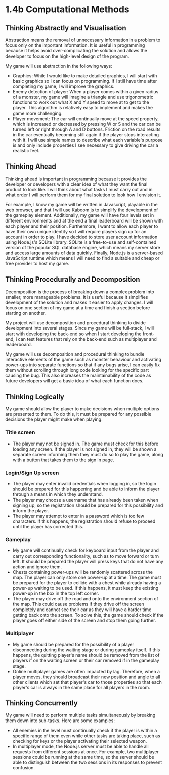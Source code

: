 # 1.4b Computational Methods

## Thinking Abstractly and Visualisation

Abstraction means the removal of unnecessary information in a problem to focus only on the important information. It is useful in programming because it helps avoid over-complicating the solution and allows the developer to focus on the high-level design of the program.

My game will use abstraction in the following ways:

* Graphics: While I would like to make detailed graphics, I will start with basic graphics so I can focus on programming. If I still have time after completing my game, I will improve the graphics.
* Enemy detection of player: When a player comes within a given radius of a monster, my game will imagine a triangle and use trigonometric functions to work out what X and Y speed to move at to get to the player. This algorithm is relatively easy to implement and makes the game more challenging.
* Player movement: The car will continually move at the speed property, which is increased or decreased by pressing W or S and the car can be turned left or right through A and D buttons. Friction on the road results in the car eventually becoming still again if the player stops interacting with it. I will use simple names to describe what each variable's purpose is and only include properties I see necessary to give driving the car a realistic feel.

## Thinking Ahead

Thinking ahead is important in programming because it provides the developer or developers with a clear idea of what they want the final product to look like. I will think about what tasks I must carry out and in what order I will perform them for my final solution to look how I envision it.&#x20;

For example, I know my game will be written in Javascript, playable in the web browser, and that I will use Kaboom.js to simplify the development of the gameplay element. Additionally, my game will have four levels set in different environments and at the end a final leaderboard will be shown with each player and their position. Furthermore, I want to allow each player to have their own unique identity so I will require players sign up for an account in order to play. I have decided to store user account information using Node.js's SQLite library. SQLite is a free-to-use and self-contained version of the popular SQL database engine, which means my server store and access large amounts of data quickly. Finally, Node.js is a server-based JavaScript runtime which means I will need to find a suitable and cheap or free provider to host my game.

## Thinking Procedurally and Decomposition

Decomposition is the process of breaking down a complex problem into smaller, more manageable problems. It is useful because it simplifies development of the solution and makes it easier to apply changes. I will focus on one section of my game at a time and finish a section before starting on another.&#x20;

My project will use decomposition and procedural thinking to divide development into several stages. Since my game will be full-stack, I will start with developing the back-end so when I start developing the front-end, i can test features that rely on the back-end such as multiplayer and leaderboard.

My game will use decomposition and procedural thinking to bundle interactive elements of the game such as monster behaviour and activating power-ups into separate functions so that if any bugs arise, I can easily fix them without scrolling through long code looking for the specific part causing the bug. This also increases the maintainability of the code as future developers will get a basic idea of what each function does.

## Thinking Logically

My game should allow the player to make decisions when multiple options are presented to them. To do this, it must be prepared for any possible decisions the player might make when playing.

### Title screen

* The player may not be signed in. The game must check for this before loading any screen. If the player is not signed in, they will be shown a separate screen informing them they must do so to play the game, along with a button that takes them to the sign in page.

### Login/Sign Up screen

* The player may enter invalid credentials when logging in, so the login should be prepared for this happening and be able to inform the player through a means in which they understand.
* The player may choose a username that has already been taken when signing up, so the registration should be prepared for this possibility and inform the player.&#x20;
* The player may attempt to enter in a password which is too few characters. If this happens, the registration should refuse to proceed until the player has corrected this.

### Gameplay

* My game will continually check for keyboard input from the player and carry out corresponding functionality, such as to move forward or turn left. It should be prepared the player will press keys that do not have any action and ignore them.
* Chests containing power-ups will be randomly scattered across the map. The player can only store one power-up at a time. The game must be prepared for the player to collide with a chest while already having a power-up waiting to be used. If this happens, it must keep the existing power-up in the box in the top left corner.
* The player may drive off the road and onto the environment section of the map. This could cause problems if they drive off the screen completely and cannot see their car as they will have a harder time getting back onto the screen. To solve this, the game should check if the player goes off either side of the screen and stop them going further.

### Multiplayer

* My game should be prepared for the possibility of a player disconnecting during the waiting stage or during gameplay itself. If this happens, the quitting player's name should be removed from the list of players if on the waiting screen or their car removed if in the gameplay stage.
* Online multiplayer games are often impacted by lag. Therefore, when a player moves, they should broadcast their new position and angle to all other clients which set that player's car to those properties so that each player's car is always in the same place for all players in the room.

## Thinking Concurrently

My game will need to perform multiple tasks simultaneously by breaking them down into sub-tasks. Here are some examples:

* All enemies in the level must continually check if the player is within a specific range of them even while other tasks are taking place, such as checking for keys or the player activating their selected weapon.&#x20;
* In multiplayer mode, the Node.js server must be able to handle all requests from different sessions at once. For example, two multiplayer sessions could be running at the same time, so the server should be able to distinguish between the two sessions in its responses to prevent confusion.

